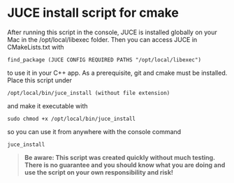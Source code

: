 # JUCE install script for cmake

After running this script in the console, JUCE is installed globally on your Mac in the /opt/local/libexec folder.
Then you can access JUCE in CMakeLists.txt with

    find_package (JUCE CONFIG REQUIRED PATHS "/opt/local/libexec")

to use it in your C++ app. As a prerequisite, git and cmake must be installed.
Place this script under

    /opt/local/bin/juce_install (without file extension)

and make it executable with

    sudo chmod +x /opt/local/bin/juce_install

so you can use it from anywhere with the console command

    juce_install


> __Be aware: This script was created quickly without much testing. There is no guarantee and you should know what you are doing and use the script on your own responsibility and risk!__
